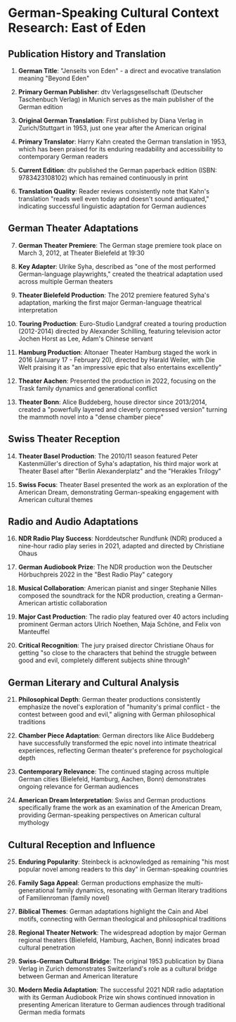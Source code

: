 # German-Speaking Cultural Context Research: East of Eden

## Publication History and Translation

1. **German Title**: "Jenseits von Eden" - a direct and evocative translation meaning "Beyond Eden"

2. **Primary German Publisher**: dtv Verlagsgesellschaft (Deutscher Taschenbuch Verlag) in Munich serves as the main publisher of the German edition

3. **Original German Translation**: First published by Diana Verlag in Zurich/Stuttgart in 1953, just one year after the American original

4. **Primary Translator**: Harry Kahn created the German translation in 1953, which has been praised for its enduring readability and accessibility to contemporary German readers

5. **Current Edition**: dtv published the German paperback edition (ISBN: 9783423108102) which has remained continuously in print

6. **Translation Quality**: Reader reviews consistently note that Kahn's translation "reads well even today and doesn't sound antiquated," indicating successful linguistic adaptation for German audiences

## German Theater Adaptations

7. **German Theater Premiere**: The German stage premiere took place on March 3, 2012, at Theater Bielefeld at 19:30

8. **Key Adapter**: Ulrike Syha, described as "one of the most performed German-language playwrights," created the theatrical adaptation used across multiple German theaters

9. **Theater Bielefeld Production**: The 2012 premiere featured Syha's adaptation, marking the first major German-language theatrical interpretation

10. **Touring Production**: Euro-Studio Landgraf created a touring production (2012-2014) directed by Alexander Schilling, featuring television actor Jochen Horst as Lee, Adam's Chinese servant

11. **Hamburg Production**: Altonaer Theater Hamburg staged the work in 2016 (January 17 - February 20), directed by Harald Weiler, with Die Welt praising it as "an impressive epic that also entertains excellently"

12. **Theater Aachen**: Presented the production in 2022, focusing on the Trask family dynamics and generational conflict

13. **Theater Bonn**: Alice Buddeberg, house director since 2013/2014, created a "powerfully layered and cleverly compressed version" turning the mammoth novel into a "dense chamber piece"

## Swiss Theater Reception

14. **Theater Basel Production**: The 2010/11 season featured Peter Kastenmüller's direction of Syha's adaptation, his third major work at Theater Basel after "Berlin Alexanderplatz" and the "Herakles Trilogy"

15. **Swiss Focus**: Theater Basel presented the work as an exploration of the American Dream, demonstrating German-speaking engagement with American cultural themes

## Radio and Audio Adaptations

16. **NDR Radio Play Success**: Norddeutscher Rundfunk (NDR) produced a nine-hour radio play series in 2021, adapted and directed by Christiane Ohaus

17. **German Audiobook Prize**: The NDR production won the Deutscher Hörbuchpreis 2022 in the "Best Radio Play" category

18. **Musical Collaboration**: American pianist and singer Stephanie Nilles composed the soundtrack for the NDR production, creating a German-American artistic collaboration

19. **Major Cast Production**: The radio play featured over 40 actors including prominent German actors Ulrich Noethen, Maja Schöne, and Felix von Manteuffel

20. **Critical Recognition**: The jury praised director Christiane Ohaus for getting "so close to the characters that behind the struggle between good and evil, completely different subjects shine through"

## German Literary and Cultural Analysis

21. **Philosophical Depth**: German theater productions consistently emphasize the novel's exploration of "humanity's primal conflict - the contest between good and evil," aligning with German philosophical traditions

22. **Chamber Piece Adaptation**: German directors like Alice Buddeberg have successfully transformed the epic novel into intimate theatrical experiences, reflecting German theater's preference for psychological depth

23. **Contemporary Relevance**: The continued staging across multiple German cities (Bielefeld, Hamburg, Aachen, Bonn) demonstrates ongoing relevance for German audiences

24. **American Dream Interpretation**: Swiss and German productions specifically frame the work as an examination of the American Dream, providing German-speaking perspectives on American cultural mythology

## Cultural Reception and Influence

25. **Enduring Popularity**: Steinbeck is acknowledged as remaining "his most popular novel among readers to this day" in German-speaking countries

26. **Family Saga Appeal**: German productions emphasize the multi-generational family dynamics, resonating with German literary traditions of Familienroman (family novel)

27. **Biblical Themes**: German adaptations highlight the Cain and Abel motifs, connecting with German theological and philosophical traditions

28. **Regional Theater Network**: The widespread adoption by major German regional theaters (Bielefeld, Hamburg, Aachen, Bonn) indicates broad cultural penetration

29. **Swiss-German Cultural Bridge**: The original 1953 publication by Diana Verlag in Zurich demonstrates Switzerland's role as a cultural bridge between German and American literature

30. **Modern Media Adaptation**: The successful 2021 NDR radio adaptation with its German Audiobook Prize win shows continued innovation in presenting American literature to German audiences through traditional German media formats